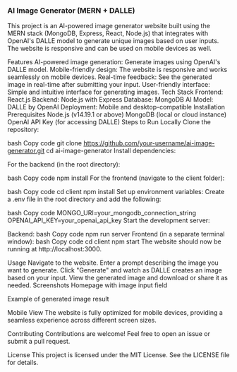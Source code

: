 ### AI Image Generator (MERN + DALLE)
This project is an AI-powered image generator website built using the MERN stack (MongoDB, Express, React, Node.js) that integrates with OpenAI's DALLE model to generate unique images based on user inputs. The website is responsive and can be used on mobile devices as well.

Features
AI-powered image generation: Generate images using OpenAI's DALLE model.
Mobile-friendly design: The website is responsive and works seamlessly on mobile devices.
Real-time feedback: See the generated image in real-time after submitting your input.
User-friendly interface: Simple and intuitive interface for generating images.
Tech Stack
Frontend: React.js
Backend: Node.js with Express
Database: MongoDB
AI Model: DALLE by OpenAI
Deployment: Mobile and desktop-compatible
Installation
Prerequisites
Node.js (v14.19.1 or above)
MongoDB (local or cloud instance)
OpenAI API Key (for accessing DALLE)
Steps to Run Locally
Clone the repository:

bash
Copy code
git clone https://github.com/your-username/ai-image-generator.git
cd ai-image-generator
Install dependencies:

For the backend (in the root directory):

bash
Copy code
npm install
For the frontend (navigate to the client folder):

bash
Copy code
cd client
npm install
Set up environment variables: Create a .env file in the root directory and add the following:

bash
Copy code
MONGO_URI=your_mongodb_connection_string
OPENAI_API_KEY=your_openai_api_key
Start the development server:

Backend:
bash
Copy code
npm run server
Frontend (in a separate terminal window):
bash
Copy code
cd client
npm start
The website should now be running at http://localhost:3000.

Usage
Navigate to the website.
Enter a prompt describing the image you want to generate.
Click "Generate" and watch as DALLE creates an image based on your input.
View the generated image and download or share it as needed.
Screenshots
Homepage with image input field

Example of generated image result

Mobile View
The website is fully optimized for mobile devices, providing a seamless experience across different screen sizes.

Contributing
Contributions are welcome! Feel free to open an issue or submit a pull request.

License
This project is licensed under the MIT License. See the LICENSE file for details.
